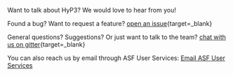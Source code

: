 Want to talk about HyP3? We would love to hear from you!

Found a bug? Want to request a feature?
[open an issue](https://github.com/ASFHyP3/ASFHyP3.github.io/issues/new){target=_blank}

General questions? Suggestions? Or just want to talk to the team?
[chat with us on gitter](https://gitter.im/ASFHyP3/community){target=_blank}

You can also reach us by email through ASF User Services: [Email ASF User Services](mailto:uso@asf.alaska.edu "uso@asf.alaska.edu")
